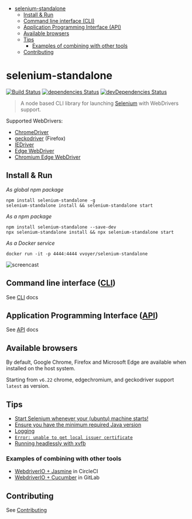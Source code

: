 <!-- START doctoc generated TOC please keep comment here to allow auto update -->
<!-- DON'T EDIT THIS SECTION, INSTEAD RE-RUN doctoc TO UPDATE -->

- [selenium-standalone](#selenium-standalone)
  - [Install & Run](#install--run)
  - [Command line interface (CLI)](#command-line-interface-cli)
  - [Application Programming Interface (API)](#application-programming-interface-api)
  - [Available browsers](#available-browsers)
  - [Tips](#tips)
    - [Examples of combining with other tools](#examples-of-combining-with-other-tools)
  - [Contributing](#contributing)

<!-- END doctoc generated TOC please keep comment here to allow auto update -->

# selenium-standalone 
[![Build Status](https://travis-ci.org/vvo/selenium-standalone.svg?branch=master)](https://travis-ci.org/vvo/selenium-standalone) 
[![dependencies Status](https://david-dm.org/vvo/selenium-standalone/status.svg)](https://david-dm.org/vvo/selenium-standalone)
[![devDependencies Status](https://david-dm.org/vvo/selenium-standalone/dev-status.svg)](https://david-dm.org/vvo/selenium-standalone?type=dev)

> A node based CLI library for launching [Selenium](http://www.seleniumhq.org/download/) with WebDrivers support.

Supported WebDrivers:

 * [ChromeDriver](https://github.com/SeleniumHQ/selenium/wiki/ChromeDriver)
 * [geckodriver](https://github.com/mozilla/geckodriver/releases) (Firefox)
 * [IEDriver](https://github.com/SeleniumHQ/selenium/wiki/InternetExplorerDriver)
 * [Edge WebDriver](https://developer.microsoft.com/en-us/microsoft-edge/tools/webdriver/#downloads)
 * [Chromium Edge WebDriver](https://developer.microsoft.com/en-us/microsoft-edge/tools/webdriver/#downloads)


## Install & Run

*As global npm package*

```shell
npm install selenium-standalone -g
selenium-standalone install && selenium-standalone start
```

*As a npm package*

```shell
npm install selenium-standalone --save-dev
npx selenium-standalone install && npx selenium-standalone start
```

*As a Docker service*

```shell
docker run -it -p 4444:4444 vvoyer/selenium-standalone
```

![screencast](screencast.gif)

## Command line interface ([CLI](./docs/CLI.md))

See [CLI](./docs/CLI.md) docs

## Application Programming Interface ([API](./docs/API.md))

See [API](./docs/API.md) docs

## Available browsers

By default, Google Chrome, Firefox and Microsoft Edge are available when installed on the host system.

Starting from `v6.22` chrome, edgechromium, and geckodriver support `latest` as version.

## Tips

- [Start Selenium whenever your (ubuntu) machine starts!](./docs/run-when-system-starts.md)
- [Ensure you have the minimum required Java version](./docs/java-versions.md)
- [Logging](./docs/logging.md)
- [`Error: unable to get local issuer certificate`](./docs/issuer-cerificate.md)
- [Running headlessly with xvfb](./docs/xvfb.md)

### Examples of combining with other tools

- [WebdriverIO + Jasmine](https://github.com/mgrybyk/wdio-jasmine-boilerplate) in CircleCI
- [WebdriverIO + Cucumber](https://gitlab.com/bar_foo/wdio-cucumber-typescript) in GitLab

## Contributing

See [Contributing](./CONTRIBUTING.md)
